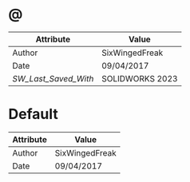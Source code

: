 # @
| Attribute | Value |
| ---  | ---     |
| Author | SixWingedFreak |
| Date | 09/04/2017 |
| _SW_Last_Saved_With_ | SOLIDWORKS 2023 |
# Default
| Attribute | Value |
| ---  | ---     |
| Author | SixWingedFreak |
| Date | 09/04/2017 |
